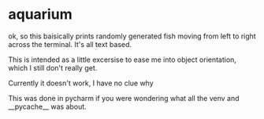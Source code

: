 # aquarium

ok, so this baisically prints randomly generated fish moving from left to right across the terminal. It's all text based.

This is intended as a little excersise to ease me into object orientation, which I still don't really get.

Currently it doesn't work, I have no clue why

This was done in pycharm if you were wondering what all the venv and \_\_pycache__ was about.
